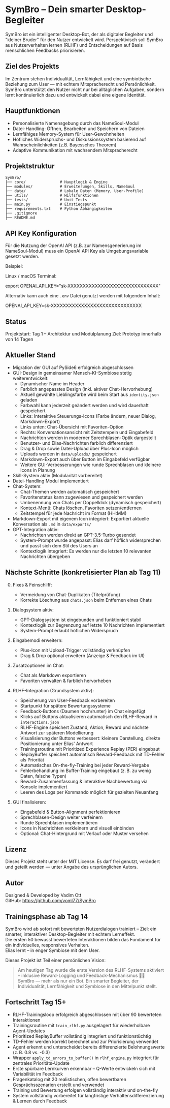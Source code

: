 # SymBro – Dein smarter Desktop-Begleiter

SymBro ist ein intelligenter Desktop-Bot, der als digitaler Begleiter und "kleiner Bruder" für den Nutzer entwickelt wird. Perspektivisch soll SymBro aus Nutzerverhalten lernen (RLHF) und Entscheidungen auf Basis menschlichen Feedbacks priorisieren.

## Ziel des Projekts
Im Zentrum stehen Individualität, Lernfähigkeit und eine symbiotische Beziehung zum User — mit echtem Mitspracherecht und Persönlichkeit. SymBro unterstützt den Nutzer nicht nur bei alltäglichen Aufgaben, sondern lernt kontinuierlich dazu und entwickelt dabei eine eigene Identität.

## Hauptfunktionen
- Personalisierte Namensgebung durch das NameSoul-Modul
- Datei-Handling: Öffnen, Bearbeiten und Speichern von Dateien
- Lernfähiges Memory-System für User-Gewohnheiten
- Höfliches Widerspruchs- und Diskussionssystem basierend auf Wahrscheinlichkeiten (z.B. Bayessches Theorem)
- Adaptive Kommunikation mit wachsendem Mitspracherecht

## Projektstruktur

```
SymBro/
├── core/               # Hauptlogik & Engine
├── modules/            # Erweiterungen, Skills, NameSoul
├── data/               # Lokale Daten (Memory, User-Profile)
├── utils/              # Hilfsfunktionen
├── tests/              # Unit Tests
├── main.py             # Einstiegspunkt
├── requirements.txt    # Python Abhängigkeiten
├── .gitignore
├── README.md
```

## API Key Konfiguration

Für die Nutzung der OpenAI API (z.B. zur Namensgenerierung im NameSoul-Modul) muss ein OpenAI API Key als Umgebungsvariable gesetzt werden.

Beispiel:

Linux / macOS Terminal:

export OPENAI_API_KEY="sk-XXXXXXXXXXXXXXXXXXXXXXXXXXXXXX"

Alternativ kann auch eine `.env` Datei genutzt werden mit folgendem Inhalt:

OPENAI_API_KEY=sk-XXXXXXXXXXXXXXXXXXXXXXXXXXXXXX

## Status
Projektstart: Tag 1 – Architektur und Modulplanung
Ziel: Prototyp innerhalb von 14 Tagen

## Aktueller Stand

- Migration der GUI auf PySide6 erfolgreich abgeschlossen
- GUI-Design in gemeinsamer Mensch-KI-Symbiose stetig weiterentwickelt:
  - Dynamischer Name im Header
  - Farblich angepasstes Design (inkl. aktiver Chat-Hervorhebung)
  - Aktuell gewählte Lieblingsfarbe wird beim Start aus `identity.json` geladen
  - Farbwahl kann jederzeit geändert werden und wird dauerhaft gespeichert
  - Links: Interaktive Steuerungs-Icons (Farbe ändern, neuer Dialog, Markdown-Export)
  - Links unten: Chat-Übersicht mit Favoriten-Option
  - Rechts: Konversationsansicht mit Zeitstempeln und Eingabefeld
  - Nachrichten werden in moderner Sprechblasen-Optik dargestellt
  - Benutzer- und Elias-Nachrichten farblich differenziert
  - Drag & Drop sowie Datei-Upload über Plus-Icon möglich
  - Uploads werden in `data/uploads/` gespeichert
  - Markdown-Export auch über Button im Eingabefeld verfügbar
  - Weitere GUI-Verbesserungen wie runde Sprechblasen und kleinere Icons in Planung
- Skill-System aktiv (Modularität vorbereitet)
- Datei-Handling Modul implementiert
- Chat-System:
  - Chat-Themen werden automatisch gespeichert
  - Favoritenstatus kann zugewiesen und gespeichert werden
  - Umbenennung von Chats per Doppelklick (dynamisch gespeichert)
  - Kontext-Menü: Chats löschen, Favoriten setzen/entfernen
  - Zeitstempel für jede Nachricht im Format (HH:MM)
- Markdown-Export mit eigenem Icon integriert: Exportiert aktuelle Konversation als `.md` in `data/exports/`
- GPT-Integration aktiv:
  - Nachrichten werden direkt an GPT-3.5-Turbo gesendet
  - System-Prompt wurde angepasst: Elias darf höflich widersprechen und passt sich dem Stil des Users an
  - Kontextlogik integriert: Es werden nur die letzten 10 relevanten Nachrichten übergeben

## Nächste Schritte (konkretisierter Plan ab Tag 11)

0. Fixes & Feinschliff:
   - Vermeidung von Chat-Duplikaten (Titelprüfung)
   - Korrekte Löschung aus `chats.json` beim Entfernen eines Chats

1. Dialogsystem aktiv:
   - GPT-Dialogsystem ist eingebunden und funktioniert stabil
   - Kontextlogik zur Begrenzung auf letzte 10 Nachrichten implementiert
   - System-Prompt erlaubt höflichen Widerspruch

2. Eingabemodi erweitern:
   - Plus-Icon mit Upload-Trigger vollständig verknüpfen
   - Drag & Drop optional erweitern (Anzeige & Feedback im UI)

3. Zusatzoptionen im Chat:
   - Chat als Markdown exportieren
   - Favoriten verwalten & farblich hervorheben

4. RLHF-Integration (Grundsystem aktiv):
   - Speicherung von User-Feedback vorbereiten
   - Startpunkt für spätere Bewertungssysteme
   - Feedback-Buttons (Daumen hoch/runter) im Chat eingefügt
   - Klicks auf Buttons aktualisieren automatisch den RLHF-Reward in `interactions.json`
   - RLHF-Engine speichert Zustand, Aktion, Reward und nächste Antwort zur späteren Modellierung
   - Visualisierung der Buttons verbessert: kleinere Darstellung, direkte Positionierung unter Elias' Antwort
   - Trainingsroutine mit Prioritized Experience Replay (PER) eingebaut
   - ReplayBuffer speichert automatisch Reward-Feedback mit TD-Fehler als Priorität
   - Automatisches On-the-fly-Training bei jeder Reward-Vergabe
   - Fehlerbehandlung im Buffer-Training eingebaut (z. B. zu wenig Daten, falsche Typen)
   - Reward-Zusammenfassung & interaktive Nachbewertung via Konsole implementiert
   - Leeren des Logs per Kommando möglich für gezielten Neuanfang

5. GUI finalisieren:
   - Eingabefeld & Button-Alignment perfektionieren
   - Sprechblasen-Design weiter verfeinern
   - Runde Sprechblasen implementieren
   - Icons in Nachrichten verkleinern und visuell einbinden
   - Optional: Chat-Hintergrund mit Verlauf oder Muster versehen

## Lizenz

Dieses Projekt steht unter der MIT License. Es darf frei genutzt, verändert und geteilt werden — unter Angabe des ursprünglichen Autors.

## Autor

Designed & Developed by Vadim Ott  
GitHub: https://github.com/voml77/SymBro  

## Trainingsphase ab Tag 14

SymBro wird ab sofort mit bewerteten Nutzerdialogen trainiert – Ziel: ein smarter, interaktiver Desktop-Begleiter mit echtem Lerneffekt.  
Die ersten 50 bewusst bewerteten Interaktionen bilden das Fundament für ein individuelles, responsives Verhalten.  
Elias lernt – in enger Symbiose mit dem User.  

Dieses Projekt ist Teil einer persönlichen Vision:  
> Am heutigen Tag wurde die erste Version des RLHF-Systems aktiviert – inklusive Reward-Logging und Feedback-Mechanismus 🧠✨  
SymBro — mehr als nur ein Bot. Ein smarter Begleiter, der Individualität, Lernfähigkeit und Symbiose in den Mittelpunkt stellt.

## Fortschritt Tag 15+

- RLHF-Trainingsloop erfolgreich abgeschlossen mit über 90 bewerteten Interaktionen
- Trainingsroutine mit `train_rlhf.py` ausgelagert für wiederholbare Agent-Updates
- Prioritized ReplayBuffer vollständig integriert und funktionstüchtig
- TD-Fehler werden korrekt berechnet und zur Priorisierung verwendet
- Agent erkennt und unterscheidet bereits differenzierte Belohnungswerte (z. B. 0.8 vs. -0.3)
- Wrapper `apply_td_errors_to_buffer()` in `rlhf_engine.py` integriert für zentrales Prioritäts-Update
- Erste spürbare Lernkurven erkennbar – Q-Werte entwickeln sich mit Variabilität im Feedback
- Fragenkatalog mit 20 realistischen, offen bewertbaren Gesprächsszenarien erstellt und verwendet
- Training und Bewertung erfolgen vollständig interaktiv und on-the-fly
- System vollständig vorbereitet für langfristige Verhaltensdifferenzierung & Lernen durch Feedback
